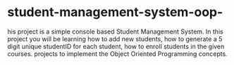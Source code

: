 # student-management-system-oop-
his project is a simple console based Student Management System. In this project you will be learning how to add new students, how to generate a 5 digit unique studentID for each student, how to enroll students in the given courses.  projects to implement the Object Oriented Programming concepts.
